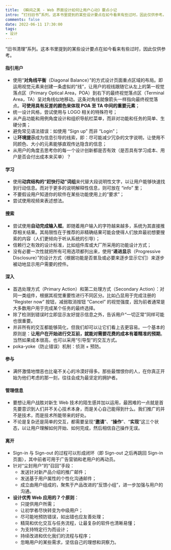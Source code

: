 ```yaml
---
title: 《瞬间之美 - Web 界面设计如何让用户心动》要点小记
intro: “打扫旧书”系列，这本书里提到的某些设计要点在如今看来有些过时，因此仅供参考。
comments: false
date: 2022-06-11 17:30:00
tags:
- 设计
---
```


“旧书清理”系列。这本书里提到的某些设计要点在如今看来有些过时，因此仅供参考。

#### 指引用户

* 使用“**对角线平衡**（Diagonal Balance）”的方式设计页面重点区域的布局。即运用视觉元素来创建一条虚拟的“线”，让用户的视线跟随它从左上的第一视觉落点区（Primary Optical Area，POA）到右下的最终视觉落点区（Terminal Area，TA）呈对角线似地移动。这条对角线就像箭头一样指向最终视觉落点。**可使用具有反差的颜色来体现 POA 至 TA 中间的重要元素**；
* 统一设计风格，尝试使用与 LOGO 相关的特殊符号；
* 从产品功能和用例角度设计和组织导航栏菜单，而非对功能和任务的简单、生硬分类；
* 避免常见语法错误：如使用 “Sign up” 而非 “Login”；
* 让**环境提示**成为信息引导的线索，即：尽可能减少冗杂的文字说明，让使用不同颜色、大小的元素能够直观传达隐含的信息；
* 从用户的角度去思考你的每一个设计创新都是否有效（是否具有学习成本、用户是否会付出成本来买单）？

#### 学习

* 使用**动宾结构的“赶快行动”词组**来代替大段说明性文字，以让用户能够快速找到行动信息。而对于更多的说明解释性信息，则可放在 “info” 里；
* 不要假设用户知道你的软件在某些功能使用上的“要求”；
* 尝试使用视频来表述想法。

#### 搜索

* 尝试使用**自动完成输入框**。即随着用户输入的字符越来越多，系统为其直接推荐相关结果。其局限性在于推荐的非精确结果可能会使得人们放弃最初想要搜索的内容（人们更倾向于听从系统的引导）；
* 信赖行之有效的设计标准，比如组件库或大厂所采用的功能设计方式；
* 没有必要一次性就把所有可用选项都列出来，使用“**递进显示**（Progressive Disclosure）”的设计方式（根据功能是否普及或必要来逐步显示它们）来逐步被动地显示用户需要的控件。

#### 深入

* 首选处理方式（Primary Action）和第二处理方式（Secondary Action）：对同一类组件，根据其视觉重要性进行不同区分。比如凸显用于完成注册的 “Register now” 按钮，减弱取消按钮 “Cancel” 的视觉强度，因为前者通常是大多数用户用于完成某个任务的最终选择。
* 除了检测到错误时立即显示友好提示信息之外，告诉用户“一切正常”同样可能也很重要。
* 并非所有的交互都能够简化，但我们却可以让它们看上去更容易。一个基本的原则是：**让用户在开始进行交互前，就能对需要花费的成本有着精准的预期**。当然如果成本很高，也可以采用“引导型”的交互方式。
* poka-yoke（防止错误）机制：侦测 + 预防。

#### 参与

* 满怀激情地憎恶也比毫不关心的冷漠好得多。那些最憎恨你的人，在你真正开始为他们考虑的那一刻，往往会成为最坚定的拥护者。

#### 管理信息

* 要想让用户战胜对新生 Web 技术的陌生感并加以运用，最困难的一点就是首先要意识到人们并不关心技术本身，而是关心自己能得到什么。我们推广的并不是技术，而是技术所能带来的好处。
* 不论是复杂还是简单的交互，都需要呈现“**邀请**”、“**操作**”、“**实现**”这三个状态，以让用户理解如何开始、如何完成，然后相信自己操作无误。

#### 离开

* Sign-in 与 Sign-out 的过程可以形成闭环（即 Sign-out 之后再跳回 Sign-in 页面），其中前者可用于广告营销和老用户的再动员。
* 针对“尘封用户”的“召回”手段：
  * 发送针对新产品介绍的推广邮件；
  * 发送基于用户属性的个性化沟通邮件；
  * 成立由用户组成的，聚焦于产品改进的“反馈小组”，进一步加强与用户的沟通。
* **设计优秀 Web 应用的 7 个原则**：
  * 只提供用户所需；
  * 让初学者尽快转变为中级用户；
  * 尽可能地预防错误，如出错也应友善处理；
  * 精简和优化交互与任务流程，让最复杂的软件也清晰易懂；
  * 为支持特定行为而设计；
  * 持续改进和优化我们的流程与程序；
  * 忽略用户的某些需求，坚信自己的理想和洞察力。
